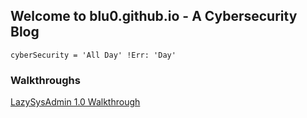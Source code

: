 ## Welcome to blu0.github.io  - A Cybersecurity Blog
`cyberSecurity = 'All Day' !Err: 'Day'`

### Walkthroughs
[LazySysAdmin 1.0 Walkthrough](https://blu0.github.io/LSAWalkthrough/)

